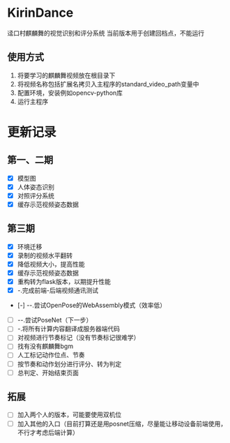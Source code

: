 # KirinDance
 迳口村麒麟舞的视觉识别和评分系统
 当前版本用于创建回档点，不能运行

## 使用方式
1. 将要学习的麒麟舞视频放在根目录下
2. 将视频名称包括扩展名拷贝入主程序的standard_video_path变量中
3. 配置环境，安装例如opencv-python库
4. 运行主程序

# 更新记录
## 第一、二期
- [X] 模型图
- [X] 人体姿态识别
- [X] 对照评分系统
- [X] 缓存示范视频姿态数据
## 第三期
- [X] 环境迁移
- [X] 录制的视频水平翻转
- [X] 降低视频大小，提高性能
- [X] 缓存示范视频姿态数据
- [X] 重构转为flask版本，以期提升性能
- [X] -.完成前端-后端视频通讯测试
- [-] --.尝试OpenPose的WebAssembly模式（效率低）
- [ ] --.尝试PoseNet（下一步）
- [ ] -.将所有计算内容翻译成服务器端代码
- [ ] 对视频进行节奏标记（没有节奏标记很难学）
- [ ] 找有没有麒麟舞bgm
- [ ] 人工标记动作位点、节奏
- [ ] 按节奏和动作划分进行评分、转为判定
- [ ] 总判定、开始结束页面
## 拓展
- [ ] 加入两个人的版本，可能要使用双机位
- [ ] 加入其他的入口（目前打算还是用posnet压缩，尽量能让移动设备前端使用，不行才考虑后端计算）
